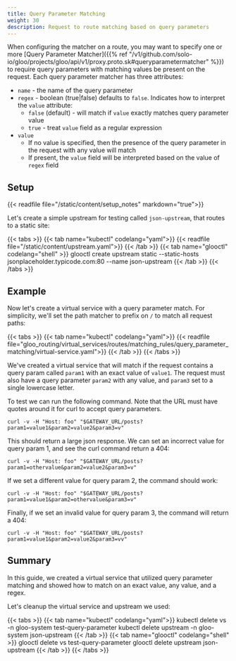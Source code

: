 ```yaml
---
title: Query Parameter Matching
weight: 30
description: Request to route matching based on query parameters
---
```


When configuring the matcher on a route, you may want to specify one or more 
[Query Parameter Matcher]({{% ref "/v1/github.com/solo-io/gloo/projects/gloo/api/v1/proxy.proto.sk#queryparametermatcher" %}})
to require query parameters with matching values be present on the request. Each query parameter matcher has three attributes:

* `name` - the name of the query parameter
* `regex` - boolean (true|false) defaults to `false`. Indicates how to interpret the `value` attribute:
  * `false` (default) - will match if `value` exactly matches query parameter value
  * `true` - treat `value` field as a regular expression
* `value`
  * If no value is specified, then the presence of the query parameter in the request with any value will match
  * If present, the `value` field will be interpreted based on the value of `regex` field

## Setup

{{< readfile file="/static/content/setup_notes" markdown="true">}}

Let's create a simple upstream for testing called `json-upstream`, that routes to a static site:

{{< tabs >}}
{{< tab name="kubectl" codelang="yaml">}}
{{< readfile file="/static/content/upstream.yaml">}}
{{< /tab >}}
{{< tab name="glooctl" codelang="shell" >}}
glooctl create upstream static --static-hosts jsonplaceholder.typicode.com:80 --name json-upstream
{{< /tab >}}
{{< /tabs >}}

## Example

Now let's create a virtual service with a query parameter match. For simplicity, we'll set the path matcher to prefix on `/` to match all request paths: 
                                                                 
{{< tabs >}}
{{< tab name="kubectl" codelang="yaml">}}
{{< readfile file="gloo_routing/virtual_services/routes/matching_rules/query_parameter_matching/virtual-service.yaml">}}
{{< /tab >}}
{{< /tabs >}}

We've created a virtual service that will match if the request contains a query param called `param1` with an exact value of `value1`. 
The request must also have a query parameter `param2` with any value, and `param3` set to a single lowercase letter. 

To test we can run the following command. Note that the URL must have quotes around it for curl to accept query parameters. 

```shell
curl -v -H "Host: foo" "$GATEWAY_URL/posts?param1=value1&param2=value2&param3=v"
```

This should return a large json response. We can set an incorrect value for query param 1, and see the curl command return a 404:

```shell
curl -v -H "Host: foo" "$GATEWAY_URL/posts?param1=othervalue&param2=value2&param3=v"
```

If we set a different value for query param 2, the command should work:
```shell
curl -v -H "Host: foo" "$GATEWAY_URL/posts?param1=value1&param2=othervalue&param3=v"
```

Finally, if we set an invalid value for query param 3, the command will return a 404:

```shell
curl -v -H "Host: foo" "$GATEWAY_URL/posts?param1=value1&param2=value2&param3=vv"
```

## Summary

In this guide, we created a virtual service that utilized query parameter matching and showed how to match on an exact value, 
any value, and a regex. 

Let's cleanup the virtual service and upstream we used:

{{< tabs >}}
{{< tab name="kubectl" codelang="yaml">}}
kubectl delete vs -n gloo-system test-query-parameter
kubectl delete upstream -n gloo-system json-upstream
{{< /tab >}}
{{< tab name="glooctl" codelang="shell" >}}
glooctl delete vs test-query-parameter
glooctl delete upstream json-upstream
{{< /tab >}}
{{< /tabs >}}

<br /> 
<br />


